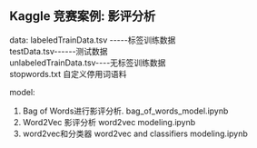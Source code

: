 ## Kaggle 竞赛案例: 影评分析


data:
labeledTrainData.tsv -----标签训练数据  
testData.tsv------测试数据  
unlabeledTrainData.tsv----无标签训练数据  
stopwords.txt 自定义停用词语料

model:
1. Bag of Words进行影评分析.
bag_of_words_model.ipynb
2. Word2Vec 影评分析
word2vec modeling.ipynb
3. word2vec和分类器
word2vec and classifiers modeling.ipynb
